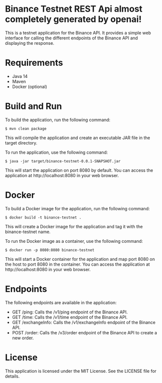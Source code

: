 # Binance Testnet REST Api almost completely generated by openai!

This is a testnet application for the Binance API. It provides a simple web interface for calling the different
endpoints of the Binance API and displaying the response.

# Requirements<br>

* Java 14
* Maven
* Docker (optional)

# Build and Run

To build the application, run the following command:

```
$ mvn clean package
```

This will compile the application and create an executable JAR file in the target directory.

To run the application, use the following command:

```
$ java -jar target/binance-testnet-0.0.1-SNAPSHOT.jar
```

This will start the application on port 8080 by default. You can access the application at http://localhost:8080 in your
web browser.

# Docker

To build a Docker image for the application, run the following command:

```
$ docker build -t binance-testnet .
```

This will create a Docker image for the application and tag it with the binance-testnet name.

To run the Docker image as a container, use the following command:

```
$ docker run -p 8080:8080 binance-testnet
```

This will start a Docker container for the application and map port 8080 on the host to port 8080 in the container. You
can access the application at http://localhost:8080 in your web browser.

# Endpoints

The following endpoints are available in the application:

* GET /ping: Calls the /v1/ping endpoint of the Binance API.
* GET /time: Calls the /v1/time endpoint of the Binance API.
* GET /exchangeInfo: Calls the /v1/exchangeInfo endpoint of the Binance API.
* POST /order: Calls the /v3/order endpoint of the Binance API to create a new order.

# License

This application is licensed under the MIT License. See the LICENSE file for details.
